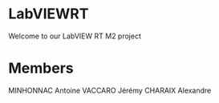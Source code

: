 # LabVIEWRT
Welcome to our LabVIEW RT M2 project 

# Members
MINHONNAC Antoine
VACCARO Jérémy
CHARAIX Alexandre
